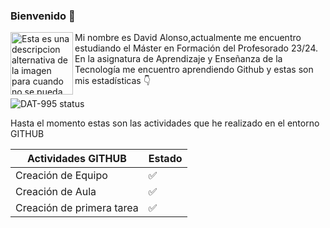 ### Bienvenido 👋
<img src="https://github.com/ULL-MFP-AET-2324/aprender-markdown-david-alonso-trujillo-alu0100833485/blob/main/image/Imagen Perfil.jpg" alt="Esta es una descripcion alternativa de la imagen para cuando no se pueda mostrar" width="100" height="100" align="left"/>


Mi nombre es David Alonso,actualmente me encuentro estudiando el Máster en Formación del Profesorado 23/24. En la asignatura de Aprendizaje y Enseñanza de la Tecnología me encuentro aprendiendo Github  y estas son mis estadísticas :point_down:


![DAT-995 status](https://github-readme-stats.vercel.app/api?username=DAT-995&show_icons=true&locale=en)

Hasta el momento estas son las actividades que he realizado en el entorno GITHUB

|Actividades GITHUB| Estado|
|-------|-------  |
|Creación de Equipo     | :white_check_mark:    |
|Creación de Aula    | :white_check_mark:     |
|Creación de primera tarea    |:white_check_mark:|

